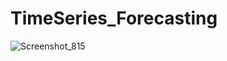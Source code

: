 # TimeSeries_Forecasting

![Screenshot_815](https://github.com/Haeratunnisa/TimeSeries_Forecasting/assets/85877386/eaca0d26-bda6-4c71-ae67-16486af5a491)
